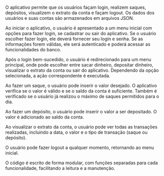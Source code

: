 O aplicativo permite que os usuários façam login, realizem saques, depósitos, visualizem o extrato da conta e façam logout. Os dados dos usuários e suas contas são armazenados em arquivos JSON.

Ao iniciar o aplicativo, o usuário é apresentado a um menu inicial com opções para fazer login, se cadastrar ou sair do aplicativo. Se o usuário escolher fazer login, ele deverá fornecer seu login e senha. Se as informações forem válidas, ele será autenticado e poderá acessar as funcionalidades do banco.

Após o login bem-sucedido, o usuário é redirecionado para um menu principal, onde pode escolher entre sacar dinheiro, depositar dinheiro, visualizar o extrato da conta ou sair do aplicativo. Dependendo da opção selecionada, a ação correspondente é executada.

Ao fazer um saque, o usuário pode inserir o valor desejado. O aplicativo verifica se o valor é válido e se o saldo da conta é suficiente. Também é verificado se o usuário já realizou o máximo de saques permitidos para o dia.

Ao fazer um depósito, o usuário pode inserir o valor a ser depositado. O valor é adicionado ao saldo da conta.

Ao visualizar o extrato da conta, o usuário pode ver todas as transações realizadas, incluindo a data, o valor e o tipo de transação (saque ou depósito).

O usuário pode fazer logout a qualquer momento, retornando ao menu inicial.

O código é escrito de forma modular, com funções separadas para cada funcionalidade, facilitando a leitura e a manutenção.
